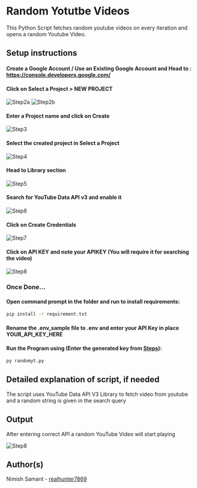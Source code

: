 
# Random Yotutbe Videos

This Python Script fetches random youtube videos on every iteration and opens a random Youtube Video.

## Setup instructions

#### Create a Google Account / Use an Existing Google Account and Head to : https://console.developers.google.com/ 

#### Click on Select a Project > NEW PROJECT

<img src="https://i.imgur.com/w94hs03.png" title="source: imgur.com" alt="Step2a"/>
<img src="https://i.imgur.com/hDSzM1c.png" title="source: imgur.com" alt="Step2b"/>

#### Enter a Project name and click on Create

<img src="https://i.imgur.com/aqJ8gw6.png" title="source: imgur.com" alt="Step3"/>

#### Select the created project in Select a Project

<img src="https://i.imgur.com/i0N6zMW.png" title="source: imgur.com" alt="Step4"/>

#### Head to Library section

<img src="https://i.imgur.com/a6SRux3.png" title="source: imgur.com" alt="Step5"/>

#### Search for YouTube Data API v3 and enable it

<img src="https://i.imgur.com/vp1KE6Q.png" title="source: imgur.com" alt="Step6"/>

#### Click on Create Credentials

<img src="https://i.imgur.com/dOxtnzc.png" title="source: imgur.com" alt="Step7"/>

#### Click on API KEY and note your APIKEY (You will require it for searching the video)

<img src="https://i.imgur.com/FLQY0fG.png" title="source: imgur.com" alt="Step8"/>

### Once Done...

#### Open command prompt in the folder and run to install requirements:

```bash
pip install -r requirement.txt 
```

#### Rename the .env_sample file to .env and enter your API Key in place YOUR_API_KEY_HERE 

#### Run the Program using (Enter the generated key from [Steps](#steps)):

```bash
py randomyt.py
```

## Detailed explanation of script, if needed

The script uses YouTube Data API V3 Library to fetch video from youtube and a random string is given in the search query

## Output

After entering correct API a random YouTube Video will start playing

<img src="https://i.imgur.com/jTg9NeQ.png" title="source: imgur.com" alt="Step8"/>

## Author(s)

Nimish Samant - [realhunter7869](https://github.com/realhunter7869)
